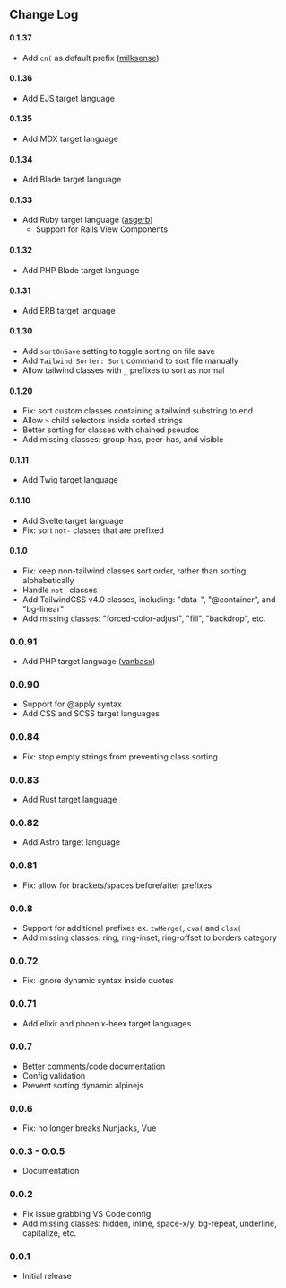 ## Change Log

#### 0.1.37

- Add `cn(` as default prefix ([milksense](https://github.com/milksense))

#### 0.1.36

- Add EJS target language

#### 0.1.35

- Add MDX target language

#### 0.1.34

- Add Blade target language

#### 0.1.33

- Add Ruby target language ([asgerb](https://github.com/asgerb))
  - Support for Rails View Components 

#### 0.1.32

- Add PHP Blade target language

#### 0.1.31

- Add ERB target language

#### 0.1.30

- Add `sortOnSave` setting to toggle sorting on file save
- Add `Tailwind Sorter: Sort` command to sort file manually
- Allow tailwind classes with `_` prefixes to sort as normal

#### 0.1.20

- Fix: sort custom classes containing a tailwind substring to end
- Allow `>` child selectors inside sorted strings
- Better sorting for classes with chained pseudos
- Add missing classes: group-has, peer-has, and visible

#### 0.1.11

- Add Twig target language

#### 0.1.10

- Add Svelte target language
- Fix: sort `not-` classes that are prefixed

#### 0.1.0

- Fix: keep non-tailwind classes sort order, rather than sorting alphabetically 
- Handle `not-` classes
- Add TailwindCSS v4.0 classes, including: "data-", "@container", and "bg-linear"
- Add missing classes: "forced-color-adjust", "fill", "backdrop", etc.

### 0.0.91

- Add PHP target language ([vanbasx](https://github.com/vanbasx))

### 0.0.90

- Support for @apply syntax
- Add CSS and SCSS target languages

### 0.0.84

- Fix: stop empty strings from preventing class sorting

### 0.0.83

- Add Rust target language

### 0.0.82

- Add Astro target language

### 0.0.81

- Fix: allow for brackets/spaces before/after prefixes

### 0.0.8

- Support for additional prefixes ex. `twMerge(`, `cva(` and `clsx(`
- Add missing classes: ring, ring-inset, ring-offset to borders category

### 0.0.72

- Fix: ignore dynamic syntax inside quotes

### 0.0.71

- Add elixir and phoenix-heex target languages

### 0.0.7

- Better comments/code documentation
- Config validation
- Prevent sorting dynamic alpinejs

### 0.0.6

- Fix: no longer breaks Nunjacks, Vue

### 0.0.3 - 0.0.5

- Documentation

### 0.0.2

- Fix issue grabbing VS Code config
- Add missing classes: hidden, inline, space-x/y, bg-repeat, underline, capitalize, etc.

### 0.0.1

- Initial release

